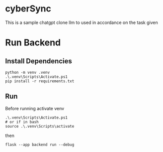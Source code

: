 ﻿# cyberSync

This is a sample chatgpt clone llm to used in accordance on the task given

# Run Backend
## Install Dependencies
```
python -m venv .venv
.\.venv\Scripts\Activate.ps1
pip install -r requirements.txt
```
## Run
Before running activate venv
```
.\.venv\Scripts\Activate.ps1 
# or if in bash
source .\.venv\Scripts\activate
```
then
```
flask --app backend run --debug
```